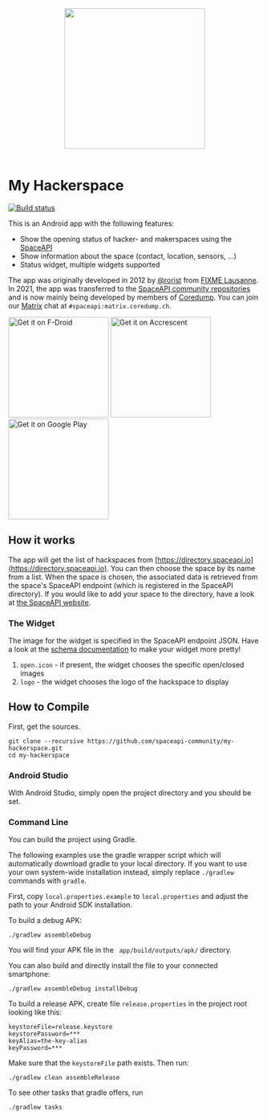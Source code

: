 <div align="center">
  <!-- Centered README header hack -->
  <img width="280" src="graphics/myhackerspace.png">
  <br><br>
</div>

# My Hackerspace

[![Build status](https://circleci.com/gh/spaceapi-community/my-hackerspace.svg?style=shield&circle-token=:circle-token)](https://circleci.com/gh/spaceapi-community/my-hackerspace)

This is an Android app with the following features:

- Show the opening status of hacker- and makerspaces using the [SpaceAPI](https://spaceapi.io/)
- Show information about the space (contact, location, sensors, ...)
- Status widget, multiple widgets supported

The app was originally developed in 2012 by [@rorist] from [FIXME Lausanne]. In
2021, the app was transferred to the [SpaceAPI community repositories] and is
now mainly being developed by members of [Coredump].
You can join our [Matrix](https://matrix.org/) chat at `#spaceapi:matrix.coredump.ch`.

[@rorist]: https://github.com/rorist
[FIXME Lausanne]: https://fixme.ch/
[SpaceAPI community repositories]: https://github.com/spaceapi-community/
[Coredump]: https://www.coredump.ch/

<a href="https://f-droid.org/packages/io.spaceapi.community.myhackerspace/"><img width="200" src="https://fdroid.gitlab.io/artwork/badge/get-it-on.png" alt="Get it on F-Droid"></a>
<a href="https://accrescent.app/"><img width="200" src="https://githubraw.com/spaceapi-community/my-hackerspace/main/graphics/get-it-on-accrescent.png" alt="Get it on Accrescent"></a>
<a href="https://play.google.com/store/apps/details?id=io.spaceapi.community.myhackerspace"><img width="200" src="https://play.google.com/intl/en_us/badges/static/images/badges/en_badge_web_generic.png" alt="Get it on Google Play"></a>

## How it works

The app will get the list of hackspaces from [https://directory.spaceapi.io](https://directory.spaceapi.io).
You can then choose the space by its name from a list.
When the space is chosen, the associated data is retrieved from the space's
SpaceAPI endpoint (which is registered in the SpaceAPI directory).
If you would like to add your space to the directory, have a look at
[the SpaceAPI website](https://spaceapi.io/provide-an-endpoint/).

### The Widget

The image for the widget is specified in the SpaceAPI endpoint JSON.
Have a look at the [schema documentation](https://spaceapi.io/docs/) to make your
widget more pretty!

1. `open.icon` - if present, the widget chooses the specific open/closed images
2. `logo` - the widget chooses the logo of the hackspace to display

## How to Compile

First, get the sources.

    git clone --recursive https://github.com/spaceapi-community/my-hackerspace.git
    cd my-hackerspace

### Android Studio

With Android Studio, simply open the project directory and you should be set.

### Command Line

You can build the project using Gradle.

The following examples use the gradle wrapper script which will automatically
download gradle to your local directory. If you want to use your own
system-wide installation instead, simply replace `./gradlew` commands with
`gradle`.

First, copy `local.properties.example` to `local.properties` and adjust the
path to your Android SDK installation.

To build a debug APK:

    ./gradlew assembleDebug

You will find your APK file in the ` app/build/outputs/apk/` directory.

You can also build and directly install the file to your connected smartphone:

    ./gradlew assembleDebug installDebug

To build a release APK, create file `release.properties` in the project root
looking like this:

    keystoreFile=release.keystore
    keystorePassword=***
    keyAlias=the-key-alias
    keyPassword=***

Make sure that the `keystoreFile` path exists. Then run:

    ./gradlew clean assembleRelease


To see other tasks that gradle offers, run

    ./gradlew tasks


